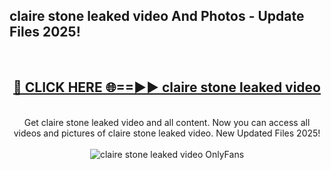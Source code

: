 <h2>claire stone leaked video And Photos - Update Files 2025!</h2>
<br>
<div align="center">
<h2><a href="https://linkcuts.com/hfmhzwbr" rel="nofollow">🔴 CLICK HERE 🌐==►► claire stone leaked video</a></h2>
<br>
Get claire stone leaked video and all content. Now you can access all videos and pictures of claire stone leaked video. New Updated Files 2025!
<br>
<br>
<a href="https://linkcuts.com/hfmhzwbr" rel="nofollow" data-target="animated-image.originalLink"><img src="https://i.ibb.co.com/WyWwxjT/player-gif2.gif" alt="claire stone leaked video OnlyFans" style="max-width: 100%; display: inline-block;" data-target="animated-image.originalImage"></a>
</div>
<br>